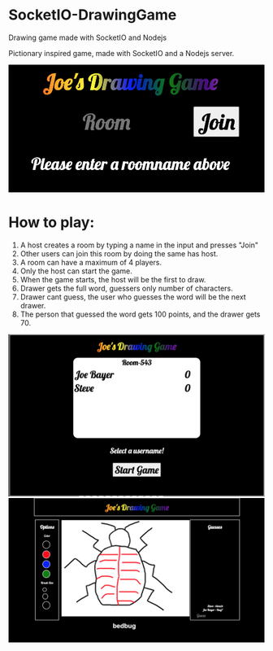 # SocketIO-DrawingGame
Drawing game made with SocketIO and Nodejs

Pictionary inspired game, made with SocketIO and a Nodejs server.

 ![alt text](https://github.com/joexbayer/SocketIO-DrawingGame/blob/master/public/logo.png?raw=true)

<h1>How to play:</h1>
<ol>
  <li>A host creates a room by typing a name in the input and presses "Join" </li>
  <li>Other users can join this room by doing the same has host.</li>
  <li>A room can have a maximum of 4 players.</li>
  <li>Only the host can start the game.</li>
  <li>When the game starts, the host will be the first to draw.</li>
  <li>Drawer gets the full word, guessers only number of characters.</li>
  <li>Drawer cant guess, the user who guesses the word will be the next drawer.</li>
  <li>The person that guessed the word gets 100 points, and the drawer gets 70.</li>
</ol>
 
  ![alt text](https://github.com/joexbayer/SocketIO-DrawingGame/blob/master/public/lobby.png?raw=true)
   ![alt text](https://github.com/joexbayer/SocketIO-DrawingGame/blob/master/public/ingame.png?raw=true)
